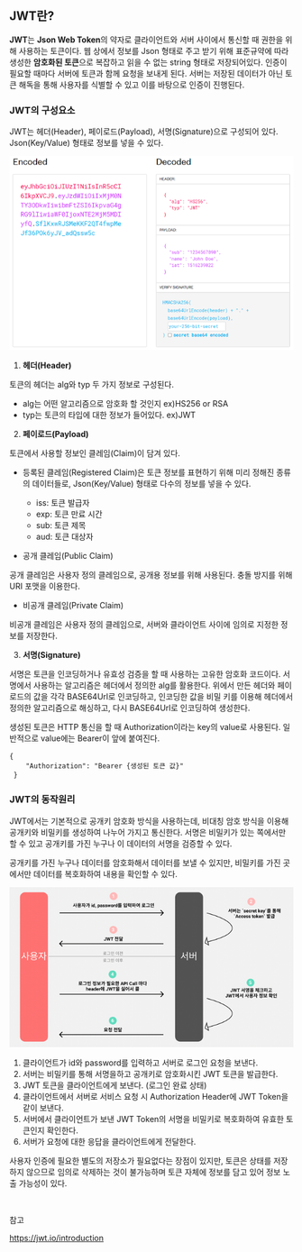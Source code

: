 ## JWT란?

**JWT**는 **Json Web Token**의 약자로 클라이언트와 서버 사이에서 통신할 때 권한을 위해 사용하는 토큰이다. 웹 상에서 정보를 Json 형태로 주고 받기 위해 표준규약에 따라 생성한 **암호화된 토큰**으로 복잡하고 읽을 수 없는 string 형태로 저장되어있다. 인증이 필요할 때마다 서버에 토큰과 함께 요청을 보내게 된다. 서버는 저장된 데이터가 아닌 토큰 해독을 통해 사용자를 식별할 수 있고 이를 바탕으로 인증이 진행된다.

### JWT의 구성요소

JWT는 헤더(Header), 페이로드(Payload), 서명(Signature)으로 구성되어 있다. Json(Key/Value) 형태로 정보를 넣을 수 있다. 

![img](https://github.com/dilmah0203/TIL/blob/main/Image/JWT%20Token.PNG)

1. **헤더(Header)**

토큰의 헤더는 alg와 typ 두 가지 정보로 구성된다.

- alg는 어떤 알고리즘으로 암호화 할 것인지 ex)HS256 or RSA
- typ는 토큰의 타입에 대한 정보가 들어있다. ex)JWT


2. **페이로드(Payload)**

토큰에서 사용할 정보인 클레임(Claim)이 담겨 있다. 

- 등록된 클레임(Registered Claim)은 토큰 정보를 표현하기 위해 미리 정해진 종류의 데이터들로, Json(Key/Value) 형태로 다수의 정보를 넣을 수 있다.
    - iss: 토큰 발급자
    - exp: 토큰 만료 시간
    - sub: 토큰 제목
    - aud: 토큰 대상자

- 공개 클레임(Public Claim) 

공개 클레임은 사용자 정의 클레임으로, 공개용 정보를 위해 사용된다. 충돌 방지를 위해 URI 포맷을 이용한다.

- 비공개 클레임(Private Claim) 

비공개 클레임은 사용자 정의 클레임으로, 서버와 클라이언트 사이에 임의로 지정한 정보를 저장한다. 

3. **서명(Signature)**

서명은 토큰을 인코딩하거나 유효성 검증을 할 때 사용하는 고유한 암호화 코드이다. 서명에서 사용하는 알고리즘은 헤더에서 정의한 alg를 활용한다. 위에서 만든 헤더와 페이로드의 값을 각각 BASE64Url로 인코딩하고, 인코딩한 값을 비밀 키를 이용해 헤더에서 정의한 알고리즘으로 해싱하고, 다시 BASE64Url로 인코딩하여 생성한다.

생성된 토큰은 HTTP 통신을 할 때 Authorization이라는 key의 value로 사용된다. 일반적으로 value에는 Bearer이 앞에 붙여진다.

```http
{ 
    "Authorization": "Bearer {생성된 토큰 값}"
 }
```

### JWT의 동작원리

JWT에서는 기본적으로 공개키 암호화 방식을 사용하는데, 비대칭 암호 방식을 이용해 공개키와 비밀키를 생성하여 나누어 가지고 통신한다. 서명은 비밀키가 있는 쪽에서만 할 수 있고 공개키를 가진 누구나 이 데이터의 서명을 검증할 수 있다.

공개키를 가진 누구나 데이터를 암호화해서 데이터를 보낼 수 있지만, 비밀키를 가진 곳에서만 데이터를 복호화하여 내용을 확인할 수 있다.

![img2](https://github.com/dilmah0203/TIL/blob/main/Image/JWT%20Token2.png)

1. 클라이언트가 id와 password를 입력하고 서버로 로그인 요청을 보낸다.
2. 서버는 비밀키를 통해 서명을하고 공개키로 암호화시킨 JWT 토큰을 발급한다.
3. JWT 토큰을 클라이언트에게 보낸다. (로그인 완료 상태)
4. 클라이언트에서 서버로 서비스 요청 시 Authorization Header에 JWT Token을 같이 보낸다.
5. 서버에서 클라이언트가 보낸 JWT Token의 서명을 비밀키로 복호화하여 유효한 토큰인지 확인한다.
6. 서버가 요청에 대한 응답을 클라이언트에게 전달한다.

사용자 인증에 필요한 별도의 저장소가 필요없다는 장점이 있지만, 토큰은 상태를 저장하지 않으므로 임의로 삭제하는 것이 불가능하며 토큰 자체에 정보를 담고 있어 정보 노출 가능성이 있다.

<br>

참고

https://jwt.io/introduction
